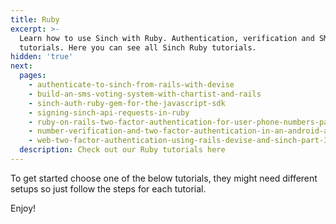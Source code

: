 ```yaml
---
title: Ruby
excerpt: >-
  Learn how to use Sinch with Ruby. Authentication, verification and SMS
  tutorials. Here you can see all Sinch Ruby tutorials.
hidden: 'true'
next:
  pages:
    - authenticate-to-sinch-from-rails-with-devise
    - build-an-sms-voting-system-with-chartist-and-rails
    - sinch-auth-ruby-gem-for-the-javascript-sdk
    - signing-sinch-api-requests-in-ruby
    - ruby-on-rails-two-factor-authentication-for-user-phone-numbers-part-1
    - number-verification-and-two-factor-authentication-in-an-android-app-part-2
    - web-two-factor-authentication-using-rails-devise-and-sinch-part-3
  description: Check out our Ruby tutorials here
---
```

To get started choose one of the below tutorials, they might need different setups so just follow the steps for each tutorial.

Enjoy!


